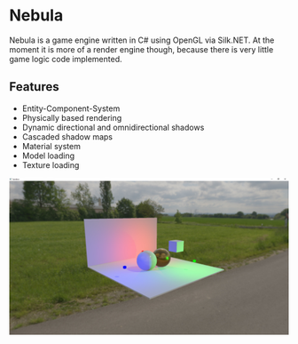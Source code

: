 # Nebula

Nebula is a game engine written in C# using OpenGL via Silk.NET.
At the moment it is more of a render engine though, because there is very little game logic code implemented.

## Features

- Entity-Component-System
- Physically based rendering
- Dynamic directional and omnidirectional shadows
- Cascaded shadow maps
- Material system
- Model loading
- Texture loading

![A screenshot of a demo scene rendered in real time with Nebula](./screenshot.jpg)
